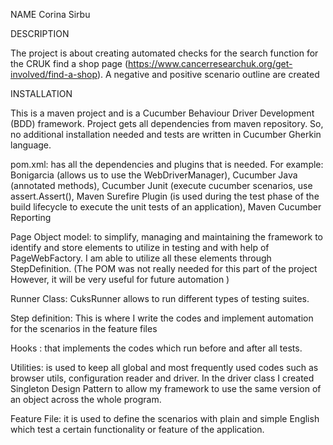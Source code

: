 
NAME
Corina Sirbu 

DESCRIPTION

The project is about creating automated checks for the search function for the CRUK find a shop page (https://www.cancerresearchuk.org/get-involved/find-a-shop). 
A negative and positive scenario outline are created 

INSTALLATION 

This is a maven project and is a Cucumber Behaviour Driver Development (BDD) framework. 
Project gets all dependencies from maven repository. So, no additional installation needed and tests are written in Cucumber Gherkin language.


pom.xml: has all the dependencies and plugins that is needed. For example: Bonigarcia (allows us to use the WebDriverManager), 
Cucumber Java (annotated methods), Cucumber Junit (execute cucumber scenarios, use assert.Assert(), 
Maven Surefire Plugin (is used during the test phase of the build lifecycle to execute the unit tests of an application), Maven Cucumber Reporting

Page Object model: to simplify, managing and maintaining the framework to identify and store elements to utilize in testing and with help of PageWebFactory.
I am able to utilize all these elements through StepDefinition. (The POM was not really needed for this part of the project
However, it will be very useful for future automation )

Runner Class: CuksRunner allows to run different types of testing suites. 

Step definition: This is where I write the codes and implement automation for the scenarios in the feature files

Hooks : that implements the codes which run before and after all tests. 

Utilities: is used to keep all global and most frequently used codes such as browser utils, configuration reader and driver.
In the driver class I created Singleton Design Pattern to allow my framework to use the same version of an object across the whole program.


Feature File: it is used to define the scenarios with plain and simple English which test a certain functionality or feature of the application. 


